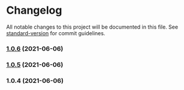 # Changelog

All notable changes to this project will be documented in this file. See [standard-version](https://github.com/conventional-changelog/standard-version) for commit guidelines.

### [1.0.6](https://github.com/ykzhukian/the-earth/compare/v1.0.5...v1.0.6) (2021-06-06)

### [1.0.5](https://github.com/ykzhukian/the-earth/compare/v1.0.4...v1.0.5) (2021-06-06)

### 1.0.4 (2021-06-06)

